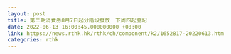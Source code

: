 ```yaml
---
layout: post
title: 第二期消費券8月7日起分階段發放　下周四起登記
date: 2022-06-13 16:00:45.000000000 +08:00
link: https://news.rthk.hk/rthk/ch/component/k2/1652817-20220613.htm
categories: rthk
---
```



